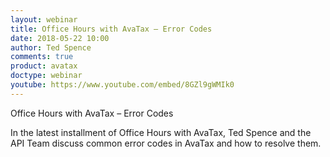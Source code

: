 ```yaml
---
layout: webinar
title: Office Hours with AvaTax – Error Codes
date: 2018-05-22 10:00
author: Ted Spence
comments: true
product: avatax
doctype: webinar
youtube: https://www.youtube.com/embed/8GZl9gWMIk0
---
```


Office Hours with AvaTax – Error Codes

In the latest installment of Office Hours with AvaTax, Ted Spence and the API Team discuss common error codes in AvaTax and how to resolve them.

